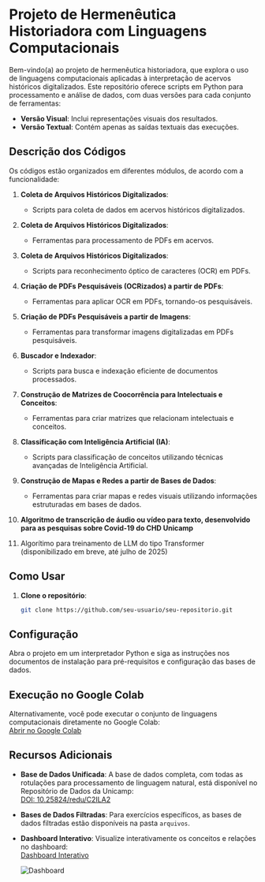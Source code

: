 # Projeto de Hermenêutica Historiadora com Linguagens Computacionais

Bem-vindo(a) ao projeto de hermenêutica historiadora, que explora o uso de linguagens computacionais aplicadas à interpretação de acervos históricos digitalizados. Este repositório oferece scripts em Python para processamento e análise de dados, com duas versões para cada conjunto de ferramentas:

- **Versão Visual**: Inclui representações visuais dos resultados.
- **Versão Textual**: Contém apenas as saídas textuais das execuções.

## Descrição dos Códigos

Os códigos estão organizados em diferentes módulos, de acordo com a funcionalidade:

1. **Coleta de Arquivos Históricos Digitalizados**:
   - Scripts para coleta de dados em acervos históricos digitalizados.

2. **Coleta de Arquivos Históricos Digitalizados**:
   - Ferramentas para processamento de PDFs em acervos.

3. **Coleta de Arquivos Históricos Digitalizados**:
   - Scripts para reconhecimento óptico de caracteres (OCR) em PDFs.

4. **Criação de PDFs Pesquisáveis (OCRizados) a partir de PDFs**:
   - Ferramentas para aplicar OCR em PDFs, tornando-os pesquisáveis.

5. **Criação de PDFs Pesquisáveis a partir de Imagens**:
   - Ferramentas para transformar imagens digitalizadas em PDFs pesquisáveis.

6. **Buscador e Indexador**:
   - Scripts para busca e indexação eficiente de documentos processados.

7. **Construção de Matrizes de Coocorrência para Intelectuais e Conceitos**:
   - Ferramentas para criar matrizes que relacionam intelectuais e conceitos.

8. **Classificação com Inteligência Artificial (IA)**:
   - Scripts para classificação de conceitos utilizando técnicas avançadas de Inteligência Artificial.

9. **Construção de Mapas e Redes a partir de Bases de Dados**:
   - Ferramentas para criar mapas e redes visuais utilizando informações estruturadas em bases de dados.
10. **Algoritmo de transcrição de áudio ou vídeo para texto, desenvolvido para as pesquisas sobre Covid-19 do CHD Unicamp**
11. Algorítimo para treinamento de LLM do tipo Transformer (disponibilizado em breve, até julho de 2025)




## Como Usar

1. **Clone o repositório**:
   ```bash
   git clone https://github.com/seu-usuario/seu-repositorio.git

## Configuração

Abra o projeto em um interpretador Python e siga as instruções nos documentos de instalação para pré-requisitos e configuração das bases de dados.

## Execução no Google Colab

Alternativamente, você pode executar o conjunto de linguagens computacionais diretamente no Google Colab:  
[Abrir no Google Colab](https://colab.research.google.com/drive/1Yul3ohEIOYYzisBT2FxVWBUYEmzOxwpQ?usp=sharing)

## Recursos Adicionais

- **Base de Dados Unificada**: A base de dados completa, com todas as rotulações para processamento de linguagem natural, está disponível no Repositório de Dados da Unicamp:  
  [DOI: 10.25824/redu/C2ILA2](https://doi.org/10.25824/redu/C2ILA2)

- **Bases de Dados Filtradas**: Para exercícios específicos, as bases de dados filtradas estão disponíveis na pasta `arquivos`.

- **Dashboard Interativo**: Visualize interativamente os conceitos e relações no dashboard:  
  [Dashboard Interativo](https://chd.ifch.unicamp.br/)

  ![Dashboard](dash.png)


